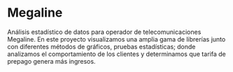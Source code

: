# Megaline
Análisis estadístico de datos para operador de telecomunicaciones Megaline.
En este proyecto visualizamos una amplia gama de librerías junto con diferentes métodos de gráficos, pruebas estadísticas; donde analizamos el comportamiento de los clientes y determinamos 
que tarifa de prepago genera más ingresos.
